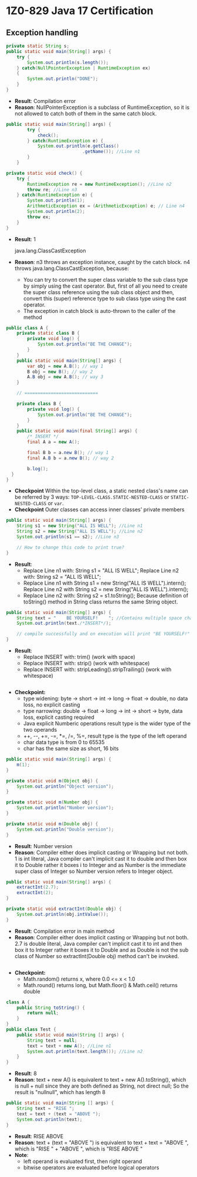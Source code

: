 # 1Z0-829 Java 17 Certification

## Exception handling

```java
private static String s;
public static void main(String[] args) {
    try {
        System.out.println(s.length());
    } catch(NullPointerException | RuntimeException ex)
    {
        System.out.println("DONE");
    }
}
```

- **Result**: Compilation error
- **Reason**: NullPointerException is a subclass of RuntimeException, so it is not allowed to catch both of them in the same catch block.

```java
public static void main(String[] args) {
        try {
            check();
        } catch(RuntimeException e) {
            System.out.println(e.getClass()
                             .getName()); //Line n1
        }
    }

private static void check() {
    try {
        RuntimeException re = new RuntimeException(); //Line n2
        throw re; //Line n3
    } catch(RuntimeException e) {
        System.out.println(1);
        ArithmeticException ex = (ArithmeticException) e; // Line n4
        System.out.println(2);
        throw ex;
    }
}
```

- **Result**:
  1

  java.lang.ClassCastException

- **Reason**: n3 throws an exception instance, caught by the catch block. n4 throws java.lang.ClassCastException, because:
  - You can try to convert the super class variable to the sub class type by simply using the cast operator. But, first of all you need to create the super class reference using the sub class object and then, convert this (super) reference type to sub class type using the cast operator.
  - The exception in catch block is auto-thrown to the caller of the method

```java
public class A {
    private static class B {
        private void log() {
            System.out.println("BE THE CHANGE");
        }
    }
    public static void main(String[] args) {
        var obj = new A.B(); // way 1
        B obj = new B(); // way 2
        A.B obj = new A.B(); // way 3
    }

    // ============================

    private class B {
        private void log() {
            System.out.println("BE THE CHANGE");
        }
    }
    public static void main(final String[] args) {
        /* INSERT */
        final A a = new A();

        final B b = a.new B(); // way 1
        final A.B b = a.new B(); // way 2

        b.log();
  }
}
```

- **Checkpoint** Within the top-level class, a static nested class's name can be referred by 3 ways: `TOP-LEVEL-CLASS.STATIC-NESTED-CLASS` or `STATIC-NESTED-CLASS` or `var`.
- **Checkpoint** Outer classes can access inner classes' private members

```java
public static void main(String[] args) {
    String s1 = new String("ALL IS WELL"); //Line n1
    String s2 = new String("ALL IS WELL"); //Line n2
    System.out.println(s1 == s2); //Line n3

    // How to change this code to print true?
}
```

- **Result**:
  - Replace Line n1 with: String s1 = "ALL IS WELL"; Replace Line n2 with: String s2 = "ALL IS WELL";
  - Replace Line n1 with String s1 = new String("ALL IS WELL").intern(); Replace Line n2 with String s2 = new String("ALL IS WELL").intern();
  - Replace Line n2 with: String s2 = s1.toString(); Because definition of toString() method in String class returns the same String object.

```java
public static void main(String[] args) {
    String text = "    BE YOURSELF!    "; //Contains multiple space characters
    System.out.println(text./*INSERT*/);

    // compile successfully and on execution will print "BE YOURSELF!" on to the console?
}
```

- **Result**:
  - Replace INSERT with: trim() (work with space)
  - Replace INSERT with: strip() (work with whitespace)
  - Replace INSERT with: stripLeading().stripTrailing() (work with whitespace)

```java

```

- **Checkpoint:**
  - type widening: byte -> short -> int -> long -> float -> double, no data loss, no explicit casting
  - type narrowing: double -> float -> long -> int -> short -> byte, data loss, explicit casting required
  - Java explicit Numberic operations result type is the wider type of the two operands
  - ++, --, +=, -=, \*=, /=, %=, result type is the type of the left operand
  - char data type is from 0 to 65535
  - char has the same size as short, 16 bits

```java
public static void main(String[] args) {
    m(1);
}

private static void m(Object obj) {
    System.out.println("Object version");
}

private static void m(Number obj) {
    System.out.println("Number version");
}

private static void m(Double obj) {
    System.out.println("Double version");
}
```

- **Result**: Number version
- **Reason**: Compiler either does implicit casting or Wrapping but not both. 1 is int literal, Java compiler can't implicit cast it to double and then box it to Double rather it boxes i to Integer and as Number is the immediate super class of Integer so Number version refers to Integer object.

```java
public static void main(String[] args) {
    extractInt(2.7);
    extractInt(2);
}

private static void extractInt(Double obj) {
    System.out.println(obj.intValue());
}
```

- **Result**: Compilation error in main method
- **Reason**: Compiler either does implicit casting or Wrapping but not both. 2.7 is double literal, Java compiler can't implicit cast it to int and then box it to Integer rather it boxes it to Double and as Double is not the sub class of Number so extractInt(Double obj) method can't be invoked.

```java

```

- **Checkpoint:**
  - Math.random() returns x, where 0.0 <= x < 1.0
  - Math.round() returns long, but Math.floor() & Math.ceil() returns double

```java
class A {
    public String toString() {
        return null;
    }
}
public class Test {
    public static void main(String [] args) {
        String text = null;
        text = text + new A(); //Line n1
        System.out.println(text.length()); //Line n2
    }
}
```

- **Result**: 8
- **Reason**: text + new A() is equivalent to text + new A().toString(), which is null + null since they are both defined as String, not direct null; So the result is "nullnull", which has length 8

```java
public static void main(String [] args) {
    String text = "RISE ";
    text = text + (text = "ABOVE ");
    System.out.println(text);
}
```

- **Result**: RISE ABOVE
- **Reason**: text + (text = "ABOVE ") is equivalent to text + text = "ABOVE ", which is "RISE " + "ABOVE ", which is "RISE ABOVE "
- **Note**:
  - left operand is evaluated first, then right operand
  - bitwise operators are evaluated before logical operators

```java

```
